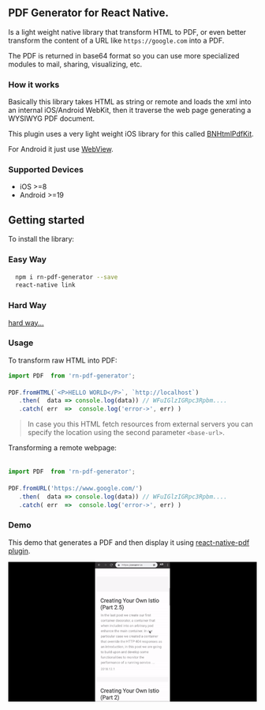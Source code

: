 
## PDF Generator for React Native.

Is a light weight native library that transform HTML to PDF, or even better transform the content of a URL like ```https://google.com``` into a PDF.

The PDF is returned in base64 format so you can use more specialized modules to mail, sharing, visualizing, etc.

### How it works

Basically this library takes HTML as string or remote and loads the xml into an internal iOS/Android WebKit, then it traverse the web page generating a WYSIWYG PDF document.

This plugin uses a very light weight iOS library for this called [ BNHtmlPdfKit](https://github.com/brentnycum/BNHtmlPdfKit).

For Android it just use [WebView](https://developer.android.com/reference/android/webkit/WebView).


### Supported Devices

* iOS >=8
* Android >=19

## Getting started

To install the library:

### Easy Way

```sh
  npm i rn-pdf-generator --save
  react-native link
```

### Hard Way

[hard way...](https://facebook.github.io/react-native/docs/linking-libraries-ios)


### Usage

To transform raw HTML into PDF:

```javascript
import PDF  from 'rn-pdf-generator';

PDF.fromHTML(`<P>HELLO WORLD</P>`, `http://localhost`)
   .then(  data => console.log(data)) // WFuIGlzIGRpc3Rpbm....
   .catch( err  =>  console.log('error->', err) )
```

> In case you this HTML fetch resources from external servers you can specify the location using the second parameter ``<base-url>``.

Transforming a remote webpage:

```javascript

import PDF  from 'rn-pdf-generator';

PDF.fromURL('https://www.google.com/')
   .then(  data => console.log(data)) // WFuIGlzIGRpc3Rpbm....
   .catch( err  =>  console.log('error->', err) )

```

### Demo 

This demo that generates a PDF and then display it using [react-native-pdf plugin](https://www.npmjs.com/package/react-native-pdf). 

![Demo](https://github.com/cesarvr/react-native-pdf-generator-demo/blob/master/demo-img/pdf_document.gif?raw=true)



